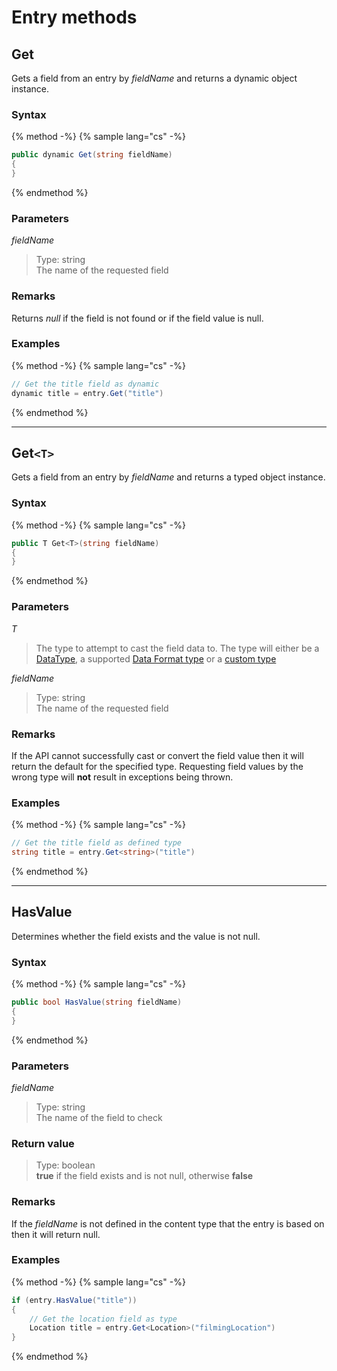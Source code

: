 # Entry methods

## Get

Gets a field from an entry by *fieldName* and returns a dynamic object instance. 

### Syntax

{% method -%}
{% sample lang="cs" -%}
```cs
public dynamic Get(string fieldName)
{
}
```
{% endmethod %}

### Parameters

*fieldName*
> Type: string  
> The name of the requested field

### Remarks

Returns *null* if the field is not found or if the field value is null.

### Examples

{% method -%}
{% sample lang="cs" -%}
```cs
// Get the title field as dynamic
dynamic title = entry.Get("title")
```
{% endmethod %}

---

## Get`<T>`

Gets a field from an entry by *fieldName* and returns a typed object instance.

### Syntax

{% method -%}
{% sample lang="cs" -%}

```cs
public T Get<T>(string fieldName)
{
}
```
{% endmethod %}

### Parameters

*T*
> The type to attempt to cast the field data to. The type will either be a [DataType](/common/data-types), a supported [Data Format type](/common/types/README.md) or a [custom type]()

*fieldName*
> Type: string  
> The name of the requested field

### Remarks

If the API cannot successfully cast or convert the field value then it will return the default for the specified type. Requesting field values by the wrong type will __not__ result in exceptions being thrown.

### Examples

{% method -%}
{% sample lang="cs" -%}
```cs
// Get the title field as defined type
string title = entry.Get<string>("title")
```
{% endmethod %}

---

## HasValue

Determines whether the field exists and the value is not null.

### Syntax

{% method -%}
{% sample lang="cs" -%}

```cs
public bool HasValue(string fieldName)
{
}
```
{% endmethod %}

### Parameters

*fieldName*
> Type: string  
> The name of the field to check

### Return value
> Type: boolean  
> __true__ if the field exists and is not null, otherwise __false__


### Remarks

If the *fieldName* is not defined in the content type that the entry is based on then it will return null.

### Examples

{% method -%}
{% sample lang="cs" -%}
```cs
if (entry.HasValue("title"))
{
    // Get the location field as type
    Location title = entry.Get<Location>("filmingLocation")
}
```
{% endmethod %}